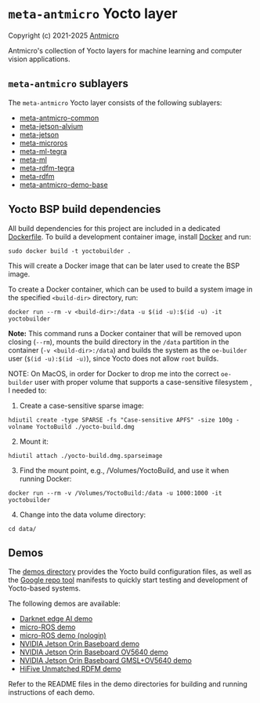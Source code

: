 # `meta-antmicro` Yocto layer

Copyright (c) 2021-2025 [Antmicro](https://www.antmicro.com)

Antmicro's collection of Yocto layers for machine learning and computer vision applications.

## `meta-antmicro` sublayers

The `meta-antmicro` Yocto layer consists of the following sublayers:

* [meta-antmicro-common](meta-antmicro-common)
* [meta-jetson-alvium](meta-jetson-alvium)
* [meta-jetson](meta-jetson)
* [meta-microros](meta-microros)
* [meta-ml-tegra](meta-ml-tegra)
* [meta-ml](meta-ml)
* [meta-rdfm-tegra](meta-rdfm-tegra)
* [meta-rdfm](meta-rdfm)
* [meta-antmicro-demo-base](meta-antmicro-demo-base)

## Yocto BSP build dependencies

All build dependencies for this project are included in a dedicated [Dockerfile](Dockerfile).
To build a development container image, install [Docker](https://www.docker.com/) and run:

```
sudo docker build -t yoctobuilder .
```

This will create a Docker image that can be later used to create the BSP image.

To create a Docker container, which can be used to build a system image in the specified `<build-dir>` directory, run:

```
docker run --rm -v <build-dir>:/data -u $(id -u):$(id -u) -it yoctobuilder
```

**Note:** This command runs a Docker container that will be removed upon closing (`--rm`), mounts the build directory in the `/data` partition in the container (`-v <build-dir>:/data`) and builds the system as the `oe-builder` user (`$(id -u):$(id -u)`), since Yocto does not allow `root` builds.

NOTE: On MacOS, in order for Docker to drop me into the correct `oe-builder` user with proper volume that supports a case-sensitive filesystem , I needed to:

1. Create a case-sensitive sparse image:
```
hdiutil create -type SPARSE -fs "Case-sensitive APFS" -size 100g -volname YoctoBuild ./yocto-build.dmg
```

2. Mount it:
```
hdiutil attach ./yocto-build.dmg.sparseimage
```

3. Find the mount point, e.g., /Volumes/YoctoBuild, and use it when running Docker:
```
docker run --rm -v /Volumes/YoctoBuild:/data -u 1000:1000 -it yoctobuilder
```

4. Change into the data volume directory:
```
cd data/
```

## Demos

The [demos directory](demos) provides the Yocto build configuration files, as well as the [Google repo tool](https://gerrit.googlesource.com/git-repo/) manifests to quickly start testing and development of Yocto-based systems.

The following demos are available:
* [Darknet edge AI demo](demos/darknet-edgeai-demo)
* [micro-ROS demo](demos/micro-ros-login-demo)
* [micro-ROS demo (nologin)](demos/micro-ros-nologin-demo)
* [NVIDIA Jetson Orin Baseboard demo](demos/nvidia-jetson-orin-baseboard-demo)
* [NVIDIA Jetson Orin Baseboard OV5640 demo](demos/nvidia-jetson-orin-baseboard-ov5640-demo)
* [NVIDIA Jetson Orin Baseboard GMSL+OV5640 demo](demos/nvidia-jetson-orin-baseboard-gmsl-ov5640-demo)
* [HiFive Unmatched RDFM demo](demos/rdfm-unmatched-demo)

Refer to the README files in the demo directories for building and running instructions of each demo.
